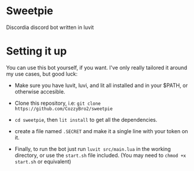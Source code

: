 # Sweetpie

Discordia discord bot written in luvit

# Setting it up

You can use this bot yourself, if you want. I've only really tailored it around my use cases, but good luck:

* Make sure you have luvit, luvi, and lit all installed and in your $PATH, or otherwise accesible.

* Clone this repository, i.e: `git clone https://github.com/CozzyBro2/sweetpie`
* `cd sweetpie`, then `lit install` to get all the dependencies.

* create a file named `.SECRET` and make it a single line with your token on it.

* Finally, to run the bot just run `luvit src/main.lua` in the working directory, or use the `start.sh` file included. (You may need to `chmod +x start.sh` or equivalent)